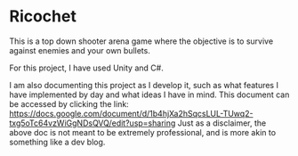 # Ricochet
 This is a top down shooter arena game where the objective is to survive against enemies and your own bullets.

For this project, I have used Unity and C#.

I am also documenting this project as I develop it, such as what features I have implemented by day and what ideas I have in mind. This document can be accessed by clicking the link: https://docs.google.com/document/d/1b4hjXa2hSqcsLUL-TUwq2-txg5oTc64vzWiGgNDsQVQ/edit?usp=sharing
Just as a disclaimer, the above doc is not meant to be extremely professional, and is more akin to something like a dev blog.

